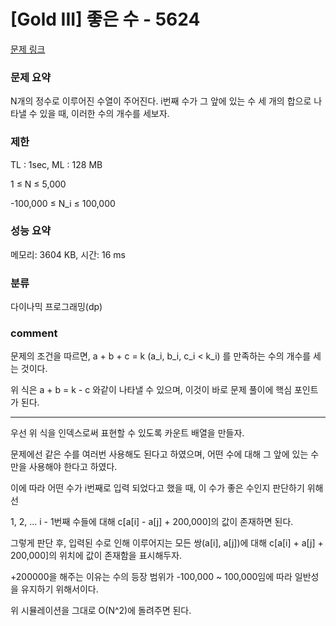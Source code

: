 
# [Gold III] 좋은 수 - 5624

[문제 링크](https://www.acmicpc.net/problem/5624)

### 문제 요약

<p> N개의 정수로 이루어진 수열이 주어진다. i번째 수가 그 앞에 있는 수 세 개의 합으로 나타낼 수 있을 때, 이러한 수의 개수를 세보자. </p>

### 제한

TL : 1sec, ML : 128 MB

1 ≤ N ≤ 5,000

-100,000 ≤ N_i ≤ 100,000

### 성능 요약

메모리: 3604 KB, 시간: 16 ms

### 분류

다이나믹 프로그래밍(dp)

### comment

문제의 조건을 따르면, a + b + c = k (a_i, b_i, c_i < k_i) 를 만족하는 수의 개수를 세는 것이다.

위 식은 a + b = k - c 와같이 나타낼 수 있으며, 이것이 바로 문제 풀이에 핵심 포인트가 된다.

-----------------------------------------------------------------------------------------------------------------------------------------------------------------------

우선 위 식을 인덱스로써 표현할 수 있도록 카운트 배열을 만들자.

문제에선 같은 수를 여러번 사용해도 된다고 하였으며, 어떤 수에 대해 그 앞에 있는 수만을 사용해야 한다고 하였다.

이에 따라 어떤 수가 i번째로 입력 되었다고 했을 때, 이 수가 좋은 수인지 판단하기 위해선

1, 2, ... i - 1번째 수들에 대해 c[a[i] - a[j] + 200,000]의 값이 존재하면 된다.

그렇게 판단 후, 입력된 수로 인해 이루어지는 모든 쌍(a[i], a[j])에 대해 c[a[i] + a[j] + 200,000]의 위치에 값이 존재함을 표시해두자.

+200000을 해주는 이유는 수의 등장 범위가 -100,000 ~ 100,000임에 따라 일반성을 유지하기 위해서이다.

위 시뮬레이션을 그대로 O(N^2)에 돌려주면 된다.
